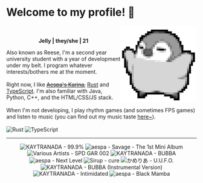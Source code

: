 <h1>Welcome to my profile! 👋</h1>
<img src="penguin.webp" alt="dancing penguin" align="right" width="40%">
<br>
<p align="center"><b>Jelly | they/she | 21</b></p>
<p>
Also known as Reese, I'm a second year university student with a year of development under my belt. I program whatever interests/bothers me at the moment.
<br><br>
Right now, I like <s><a href="https://kprofiles.com/karina-aespa-profile/">Aespa's Karina</a>,</s> <a href="https://www.rust-lang.org/">Rust</a> and <a href="https://www.typescriptlang.org/">TypeScript</a>. I'm also familiar with Java, Python, C++, and the HTML/CSS/JS stack.
<br><br>
When I'm not developing, I play rhythm games (and sometimes FPS games) and listen to music (you can find out my music taste <a href="https://www.last.fm/user/i-dle">here~</a>).
<br><br>
<img alt="Rust" src="https://img.shields.io/badge/Rust-%23000000.svg?&style=for-the-badge&logo=rust&logoColor=white"/> <img alt="TypeScript" src="https://img.shields.io/badge/TypeScript-%233178C6.svg?&style=for-the-badge&logo=typescript&logoColor=white"/>
</p>
<hr class="dotted">
<!-- lastfm -->
<p align="center"><img src="https://lastfm.freetls.fastly.net/i/u/64s/bd7b76156eb091bc81e505e742d30e91.png" title="KAYTRANADA - 99.9%"> <img src="https://lastfm.freetls.fastly.net/i/u/64s/9686de538a7ca3b967de4cc7e76e316b.jpg" title="aespa - Savage - The 1st Mini Album"> <img src="https://lastfm.freetls.fastly.net/i/u/64s/092bee123033c04a2e34ae333c8060e6.jpg" title="Various Artists - SPD GAR 002"> <img src="https://lastfm.freetls.fastly.net/i/u/64s/055bc8d6ad0d1458cc4461bdc9ff7fea.jpg" title="KAYTRANADA - BUBBA"> <img src="https://lastfm.freetls.fastly.net/i/u/64s/dc9b7a0ed21655b53d9b28e12d05ce7e.jpg" title="aespa - Next Level"> <img src="https://lastfm.freetls.fastly.net/i/u/64s/2cee6f2ceacfe48f8cc1e38c88f1fc82.jpg" title="Sirup - cure"> <img src="https://lastfm.freetls.fastly.net/i/u/64s/e58903f5292934cab2eda1064bf0154e.png" title="かめりあ - U.U.F.O."> <img src="https://lastfm.freetls.fastly.net/i/u/64s/2247024724ab7c61be8ba6933bd0172c.jpg" title="KAYTRANADA - BUBBA (Instrumental Version)"> <img src="https://lastfm.freetls.fastly.net/i/u/64s/d317f679ea58e362320c1ecbbaebdb60.jpg" title="KAYTRANADA - Intimidated"> <img src="https://lastfm.freetls.fastly.net/i/u/64s/1485c550fd23b14e54f69df47763a493.jpg" title="aespa - Black Mamba"> </p>
